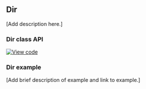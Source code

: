 ## Dir

[Add description here.]

### Dir class API

[![View code](https://www.mbed.com/embed/?type=library)](https://os.mbed.com/docs/v5.8/mbed-os-api-doxy/classmbed_1_1_dir.html)

### Dir example

[Add brief description of example and link to example.]
